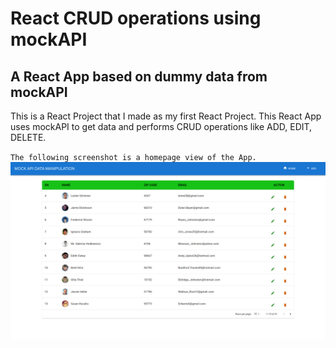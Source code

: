 # React CRUD operations using mockAPI

## A React App based on dummy data from mockAPI

This is a React Project that I made as my first React Project. This React App uses mockAPI to get data and performs CRUD operations like ADD, EDIT, DELETE.

`The following screenshot is a homepage view of the App.`
<img src="./react/src/assets/example.png">
